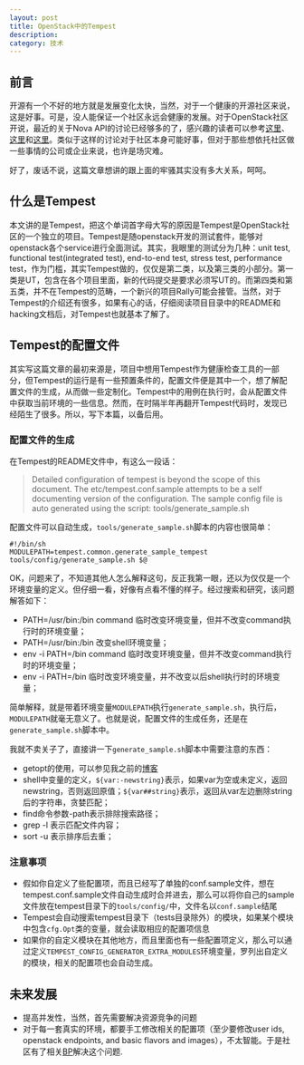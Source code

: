 ```yaml
---
layout: post
title: OpenStack中的Tempest
description: 
category: 技术
---
```


## 前言
开源有一个不好的地方就是发展变化太快，当然，对于一个健康的开源社区来说，这是好事。可是，没人能保证一个社区永远会健康的发展。对于OpenStack社区开说，最近的关于Nova API的讨论已经够多的了，感兴趣的读者可以参考[这里](http://ozlabs.org/~cyeoh/V3_API.html)、[这里](http://openstack.markmail.org/thread/7va4m6pptqemczyz#query:+page:1+mid:mojme3o22gwgocjf+state:results)和[这里](http://openstack.markmail.org/thread/nukbzrz4umboogr2#query:+page:1+mid:67lfluwctx2pqqka+state:results)。类似于这样的讨论对于社区本身可能好事，但对于那些想依托社区做一些事情的公司或企业来说，也许是场灾难。

好了，废话不说，这篇文章想讲的跟上面的牢骚其实没有多大关系，呵呵。

## 什么是Tempest
本文讲的是Tempest，把这个单词首字母大写的原因是Tempest是OpenStack社区的一个独立的项目。Tempest是随openstack开发的测试套件，能够对openstack各个service进行全面测试。其实，我眼里的测试分为几种：unit test, functional test(integrated test), end-to-end test, stress test, performance test，作为门槛，其实Tempest做的，仅仅是第二类，以及第三类的小部分。第一类是UT，包含在各个项目里面，新的代码提交是要求必须写UT的。而第四类和第五类，并不在Tempest的范畴，一个新兴的项目Rally可能会接管。当然，对于Tempest的介绍还有很多，如果有心的话，仔细阅读项目目录中的README和hacking文档后，对Tempest也就基本了解了。

## Tempest的配置文件
其实写这篇文章的最初来源是，项目中想用Tempest作为健康检查工具的一部分，但Tempest的运行是有一些预置条件的，配置文件便是其中一个，想了解配置文件的生成，从而做一些定制化。Tempest中的用例在执行时，会从配置文件中获取当前环境的一些信息。然而，在时隔半年再翻开Tempest代码时，发现已经陌生了很多。所以，写下本篇，以备后用。

### 配置文件的生成
在Tempest的README文件中，有这么一段话：  
> Detailed configuration of tempest is beyond the scope of this document. The etc/tempest.conf.sample attempts to be a self documenting version of the configuration. 
The sample config file is auto generated using the script: tools/generate_sample.sh 

配置文件可以自动生成，`tools/generate_sample.sh`脚本的内容也很简单：

    #!/bin/sh
    MODULEPATH=tempest.common.generate_sample_tempest tools/config/generate_sample.sh $@

OK，问题来了，不知道其他人怎么解释这句，反正我第一眼，还以为仅仅是一个环境变量的定义。但仔细一看，好像有点看不懂的样子。经过搜索和研究，该问题解答如下：  

* PATH=/usr/bin:/bin command 临时改变环境变量，但并不改变command执行时的环境变量；
* PATH=/usr/bin:/bin 改变shell环境变量；
* env -i PATH=/bin command 临时改变环境变量，但并不改变command执行时的环境变量；
* env -i PATH=/bin 临时改变环境变量，并不改变以后shell执行时的环境变量；

简单解释，就是带着环境变量`MODULEPATH`执行`generate_sample.sh`，执行后，`MODULEPATH`就毫无意义了。也就是说，配置文件的生成任务，还是在`generate_sample.sh`脚本中。

我就不卖关子了，直接讲一下`generate_sample.sh`脚本中需要注意的东西：

* getopt的使用，可以参见我之前的[博客](http://lingxiankong.github.io/blog/2014/01/14/command-line-parser/)
* shell中变量的定义，`${var:-newstring}`表示，如果var为空或未定义，返回newstring，否则返回原值；`${var##string}`表示，返回从var左边删除string后的字符串，贪婪匹配；
* find命令参数-path表示排除搜索路径；
* grep -l 表示匹配文件内容；
* sort -u 表示排序后去重；

### 注意事项

* 假如你自定义了些配置项，而且已经写了单独的conf.sample文件，想在tempest.conf.sample文件自动生成时合并进去，那么可以将你自己的sample文件放在tempest目录下的`tools/config/`中，文件名以`conf.sample`结尾
* Tempest会自动搜索tempest目录下（tests目录除外）的模块，如果某个模块中包含`cfg.Opt`类的变量，就会读取相应的配置项信息
* 如果你的自定义模块在其他地方，而且里面也有一些配置项定义，那么可以通过定义`TEMPEST_CONFIG_GENERATOR_EXTRA_MODULES`环境变量，罗列出自定义的模块，相关的配置项也会自动生成。

## 未来发展

* 提高并发性，当然，首先需要解决资源竞争的问题
* 对于每一套真实的环境，都要手工修改相关的配置项（至少要修改user ids, openstack
endpoints, and basic flavors and images），不太智能。于是社区有了相关[BP](https://blueprints.launchpad.net/tempest/+spec/tempest-config-generator)解决这个问题.
